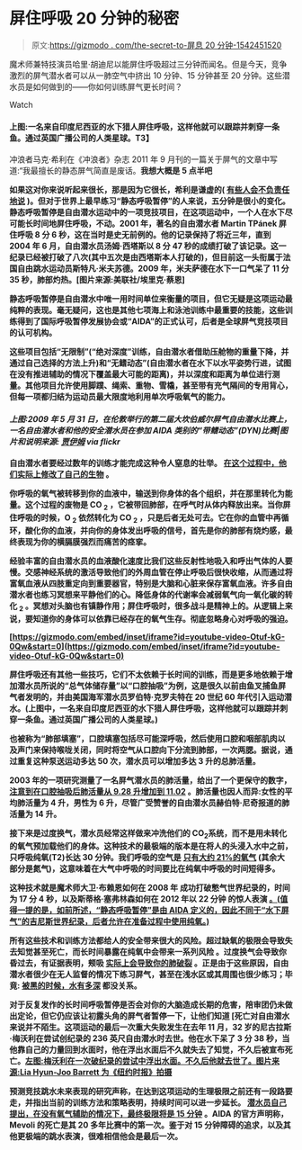 # 屏住呼吸 20 分钟的秘密

> 原文:[https://gizmodo . com/the-secret-to-屏息 20 分钟-1542451520](https://gizmodo.com/the-secret-to-holding-your-breath-for-20-minutes-1542451520)

魔术师兼特技演员哈里·胡迪尼以能屏住呼吸超过三分钟而闻名。但是今天，竞争激烈的屏气潜水者可以从一肺空气中挤出 10 分钟、15 分钟甚至 20 分钟。这些潜水员是如何做到的——你如何训练屏气更长时间？

Watch

#### 上图:一名来自印度尼西亚的水下猎人屏住呼吸，这样他就可以跟踪并刺穿一条鱼。通过英国广播公司的人类星球。T3】

冲浪者马克·希利在《冲浪者》杂志 2011 年 9 月刊的一篇关于屏气的文章中写道:“我最擅长的静态屏气简直是废话。**我想大概是 5 点半吧**

**如果这对你来说听起来很长，那是因为它很长，希利是谦虚的( [有些人会不负责任地说](http://www.surfermag.com/blogs/how-to-hold-your-breath-longer/#comment-965094184) )。但对于世界上最早练习“静态呼吸暂停”的人来说，五分钟是很小的变化。静态呼吸暂停是自由潜水运动中的一项竞技项目，在这项运动中，一个人在水下尽可能长时间地屏住呼吸，不动。2001 年，著名的自由潜水者 Martin TPánek 屏住呼吸 8 分 6 秒，这在当时是史无前例的。他的记录保持了将近三年，直到 2004 年 6 月，自由潜水员汤姆·西塔斯以 8 分 47 秒的成绩打破了该记录。这一纪录已经被打破了八次(其中五次是由西塔斯本人打破的)，但目前这一头衔属于法国自由跳水运动员斯特凡·米夫苏德。2009 年，米夫萨德在水下一口气呆了 11 分 35 秒，肺部灼热。[图片来源:美联社/埃里克·蔡恩]**

**静态呼吸暂停是自由潜水中唯一用时间单位来衡量的项目，但它无疑是这项运动最纯粹的表现。毫无疑问，这也是其他七项海上和泳池训练中最重要的技能，这些训练得到了国际呼吸暂停发展协会[](https://www.aidainternational.org/)**或“AIDA”的正式认可，后者是全球屏气竞技项目的认可机构。****

****这些项目包括“无限制”(“绝对深度”训练，自由潜水者借助压舱物的重量下降，并通过自己选择的方法上升)和“无鳍动态”(自由潜水者在水下以水平姿势行进，试图在没有推进辅助的情况下覆盖最大可能的距离)，并以深度和距离为单位进行测量。其他项目允许使用脚蹼、绳索、重物、雪橇，甚至带有充气隔间的专用背心，但每一项都归结为运动员最大限度地利用单次呼吸氧气的能力。****

#### *****上图:2009 年 5 月 31 日，在伦敦举行的第二届大坎伯威尔屏气自由潜水比赛上，一名自由潜水者和他的安全潜水员在参加 AIDA 类别的“带鳍动态”(DYN)比赛|图片和说明来源:* [*贾伊姆*](http://www.jayhempix.com/) *via flickr*****

****自由潜水者要经过数年的训练才能完成这种令人窒息的壮举。 [在这个过程中，他们实际上修改了自己的生物](http://www.ncbi.nlm.nih.gov/pmc/articles/PMC3590872/) 。****

****你呼吸的氧气被转移到你的血液中，输送到你身体的各个组织，并在那里转化为能量。这个过程的废物是 CO <sub>2</sub> ，它被带回肺部，在呼气时从体内释放出来。当你屏住呼吸的时候，O <sub>2</sub> 依然转化为 CO <sub>2</sub> ，只是后者无处可去。它在你的血管中再循环，酸化你的血液，并向你的身体发出呼吸的信号，首先是你的肺部有烧灼感，最终表现为你的横膈膜强烈而痛苦的痉挛。****

****经验丰富的自由潜水员的血液酸化速度比我们这些反射性地吸入和呼出气体的人要慢。交感神经系统的激活导致他们的外周血管在停止呼吸后很快收缩，从而通过将富氧血液从四肢重定向到重要器官，特别是大脑和心脏来保存富氧血液。许多自由潜水者也练习冥想来平静他们的心。降低身体的代谢率会减弱氧气向一氧化碳的转化 <sub>2</sub> 。冥想对头脑也有镇静作用；屏住呼吸时，很多战斗是精神上的。从逻辑上来说，要知道你的身体可以依靠已经存在的氧气生存。彻底忽略身心对呼吸的强迫。****

 ****[https://gizmodo.com/embed/inset/iframe?id=youtube-video-Otuf-kG-0Qw&start=0](https://gizmodo.com/embed/inset/iframe?id=youtube-video-Otuf-kG-0Qw&start=0)**** 

****屏住呼吸还有其他一些技巧，它们不太依赖于长时间的训练，而是更多地依赖于增加潜水员所说的“总气体储存量”以“口腔抽吸”为例，这是很久以前由鱼叉捕鱼屏气者发明的，并由美国海军潜水员罗伯特·克罗夫特在 20 世纪 60 年代引入运动潜水。(上图中，一名来自印度尼西亚的水下猎人屏住呼吸，这样他就可以跟踪并刺穿一条鱼。通过英国广播公司的人类星球。)****

****也被称为“肺部填塞”，口腔填塞包括尽可能深呼吸，然后使用口腔和咽部肌肉以及声门来保持喉咙关闭，同时将空气从口腔向下分流到肺部，一次两腮。据说，通过重复这种泵送运动多达 50 次，潜水员可以增加多达 3 升的总肺活量。****

****2003 年的一项研究测量了一名屏气潜水员的肺活量，给出了一个更保守的数字， [注意到在口腔抽吸后肺活量从 9.28 升增加到 11.02](http://io9.com/“http://archive.rubicon-foundation.org/xmlui/handle/123456789/10026”) 。肺活量也因人而异:女性的平均肺活量为 4 升，男性为 6 升，尽管广受赞誉的自由潜水员赫伯特·尼奇报道的肺活量为 14 升。****

****接下来是过度换气，潜水员经常这样做来冲洗他们的 CO<sub>2</sub>系统，而不是用未转化的氧气预加载他们的身体。这种技术的最极端的版本是在将人的头浸入水中之前，只呼吸纯氧(T2)长达 30 分钟。我们呼吸的空气是 [只有大约 21%的氧气](http://en.wikipedia.org/wiki/Atmosphere_of_Earth) (其余大部分是氮气)，这意味着在大气中呼吸的时间要比在纯氧中呼吸的时间短得多。****

****这种技术就是魔术师大卫·布赖恩如何在 2008 年 成功打破憋气世界纪录的，时间为 17 分 4 秒，以及斯蒂格·塞弗林森如何在 2012 年以 22 分钟 的惊人表演 [。(值得一提的是，如前所述，“静态呼吸暂停”是由 AIDA 定义的，因此不同于“水下屏气”的吉尼斯世界纪录，后者允许在准备过程中使用纯氧。)](http://io9.com/“http://www.guinnessworldrecords.com/world-records/1000/longest-time-breath-held-voluntarily-(male)”)****

****所有这些技术和训练方法都给人的安全带来很大的风险。超过缺氧的极限会导致失去知觉甚至死亡，而长时间暴露在纯氧中会带来一系列风险 。过度换气会导致你昏过去，有证据表明，颊吸 [实际上会导致你的肺破裂](http://io9.com/“http://www.ncbi.nlm.nih.gov/pubmed/17091828”) 。正是由于这些原因，自由潜水者很少在无人监督的情况下练习屏气，甚至在浅水区或其周围也很少练习；毕竟: [被黑的时候，水有多深](http://io9.com/“http://en.wikipedia.org/wiki/Shallow_water_blackout”) 都没关系。****

****对于反复发作的长时间呼吸暂停是否会对你的大脑造成长期的危害，陪审团仍未做出定论，但它仍应该让初露头角的屏气者暂停一下，让他们知道 [死亡对自由潜水来说并不陌生。这项运动的最后一次重大失败发生在去年 11 月，32 岁的尼古拉斯·梅沃利在尝试创纪录的 236 英尺自由潜水时去世。他在水下呆了 3 分 38 秒，当他靠自己的力量回到水面时，他在浮出水面后不久就失去了知觉，不久后被宣布死亡。[左图:梅沃利在一次破纪录的尝试中浮出水面。不久后他就去世了。图片来源:Lia Hyun-Joo Barrett 为《纽约时报》拍摄](http://io9.com/“http://www.nytimes.com/2013/11/19/sports/testing-limits-of-a-niche-sport-diver-met-fate-72-meters-down.html”)****

****预测竞技跳水未来表现的研究声称，在达到这项运动的生理极限之前还有一段路要走，并指出当前的训练方法和策略表明，持续时间可以进一步延长。 [潜水员自己提出，在没有氧气辅助的情况下，最终极限将是 15 分钟](http://io9.com/“http://archive.rubicon-foundation.org/xmlui/handle/123456789/9803”) 。AIDA 的官方声明称，Mevoli 的死亡是其 20 多年比赛中的第一次。鉴于对 15 分钟障碍的追求，以及其他更极端的跳水表演，很难相信他会是最后一次。****